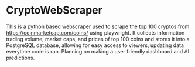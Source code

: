 # CryptoWebScraper

This is a python based webscraper used to scrape the top 100 cryptos from https://coinmarketcap.com/coins/ using playwright. It collects information trading volume, market caps, and prices of top 100 coins and stores it into a PostgreSQL database, allowing for easy access to viewers, updating data everytime code is ran. Planning on making a user friendly dashboard and AI predictions.
